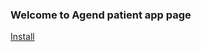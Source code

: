 ### Welcome to Agend patient app page

<a class="install" href="../../apk/Dev/universal.apk">Install</a>
